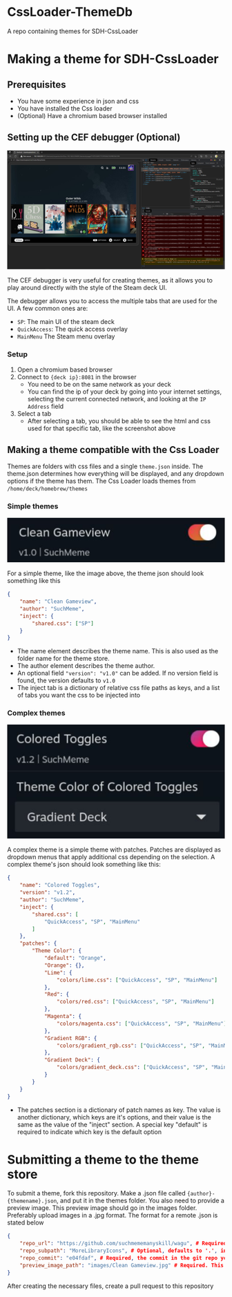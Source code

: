 # CssLoader-ThemeDb
A repo containing themes for SDH-CssLoader

# Making a theme for SDH-CssLoader
## Prerequisites
- You have some experience in json and css
- You have installed the Css loader
- (Optional) Have a chromium based browser installed

## Setting up the CEF debugger (Optional)
![Debugger](images/Readme/Debugger.png)

The CEF debugger is very useful for creating themes, as it allows you to play around directly with the style of the Steam deck UI.

The debugger allows you to access the multiple tabs that are used for the UI. A few common ones are:
- `SP`: The main UI of the steam deck
- `QuickAccess`: The quick access overlay
- `MainMenu` The Steam menu overlay

### Setup
1. Open a chromium based browser
2. Connect to `{deck ip}:8081` in the browser
    - You need to be on the same network as your deck
    - You can find the ip of your deck by going into your internet settings, selecting the current connected network, and looking at the `IP Address` field
3. Select a tab
    - After selecting a tab, you should be able to see the html and css used for that specific tab, like the screenshot above

## Making a theme compatible with the Css Loader
Themes are folders with css files and a single `theme.json` inside. The theme.json determines how everything will be displayed, and any dropdown options if the theme has them. The Css Loader loads themes from `/home/deck/homebrew/themes`

### Simple themes
![SimpleTheme](images/Readme/simpletheme.png)

For a simple theme, like the image above, the theme json should look something like this

```json
{
    "name": "Clean Gameview",
    "author": "SuchMeme",
    "inject": {
        "shared.css": ["SP"]
    }
}
```

- The name element describes the theme name. This is also used as the folder name for the theme store.
- The author element describes the theme author.
- An optional field `"version": "v1.0"` can be added. If no version field is found, the version defaults to `v1.0`
- The inject tab is a dictionary of relative css file paths as keys, and a list of tabs you want the css to be injected into

### Complex themes
![ComplexTheme](images/Readme/complextheme.png)

A complex theme is a simple theme with patches. Patches are displayed as dropdown menus that apply additional css depending on the selection. A complex theme's json should look something like this:

```json
{
    "name": "Colored Toggles",
    "version": "v1.2",
    "author": "SuchMeme",
    "inject": {
        "shared.css": [
            "QuickAccess", "SP", "MainMenu"
        ] 
    },
    "patches": {
        "Theme Color": {
            "default": "Orange",
            "Orange": {},
            "Lime": {
                "colors/lime.css": ["QuickAccess", "SP", "MainMenu"]
            },
            "Red": {
                "colors/red.css": ["QuickAccess", "SP", "MainMenu"]
            },
            "Magenta": {
                "colors/magenta.css": ["QuickAccess", "SP", "MainMenu"]
            },
            "Gradient RGB": {
                "colors/gradient_rgb.css": ["QuickAccess", "SP", "MainMenu"]
            },
            "Gradient Deck": {
                "colors/gradient_deck.css": ["QuickAccess", "SP", "MainMenu"]
            }
        }
    }
}
```

- The patches section is a dictionary of patch names as key. The value is another dictionary, which keys are it's options, and their value is the same as the value of the "inject" section. A special key "default" is required to indicate which key is the default option

# Submitting a theme to the theme store

To submit a theme, fork this repository. Make a .json file called `{author}-{themename}.json`, and put it in the themes folder. You also need to provide a preview image. This preview image should go in the images folder. Preferably upload images in a .jpg format. The format for a remote .json is stated below

```json
{
    "repo_url": "https://github.com/suchmememanyskill/wagu", # Required, points to another github repository with the theme
    "repo_subpath": "MoreLibraryIcons", # Optional, defaults to '.', indicates the subpath to the folder containing the theme
    "repo_commit": "e04fdaf", # Required, the commit in the git repo you want to release
    "preview_image_path": "images/Clean Gameview.jpg" # Required. This image is displayed in the browse themes UI of the plugin. The image needs to be located in this repository
}
```

After creating the necessary files, create a pull request to this repository